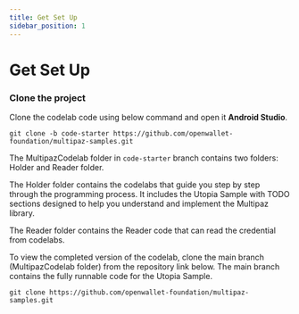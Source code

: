 ```yaml
---
title: Get Set Up
sidebar_position: 1
---
```


# Get Set Up
### **Clone the project**

Clone the codelab code using below command and open it **Android Studio**.

```shell
git clone -b code-starter https://github.com/openwallet-foundation/multipaz-samples.git
```
The MultipazCodelab folder in  `code-starter` branch contains two folders: Holder and Reader folder.

The Holder folder contains the codelabs that guide you step by step through the programming process. It includes the Utopia Sample with TODO sections designed to help you understand and implement the Multipaz library.

The Reader folder contains the Reader code that can read the credential from codelabs.

To view the completed version of the codelab, clone the main branch (MultipazCodelab folder) from the repository link below. The main branch contains the fully runnable code for the Utopia Sample.
```shell
git clone https://github.com/openwallet-foundation/multipaz-samples.git
```

## 

